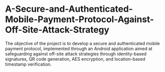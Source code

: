 # A-Secure-and-Authenticated-Mobile-Payment-Protocol-Against-Off-Site-Attack-Strategy

The objective of the project is to develop a secure and authenticated mobile payment protocol, implemented through an Android application  aimed at safeguarding against off-site attack strategies through identity-based signatures, QR code generation, AES encryption, and location-based timestamp verification.
